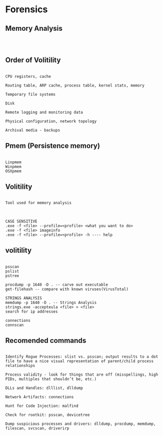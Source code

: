 # Forensics
## Memory Analysis
```



```

## Order of Volitility
```

CPU registers, cache

Routing table, ARP cache, process table, kernel stats, memory

Temporary file systems

Disk

Remote logging and monitoring data

Physical configuration, network topology

Archival media - backups

```

## Pmem (Persistence memory)
```

Linpmem
Winpmem
OSXpmem

```

## Volitility
```

Tool used for memory analysis

```

##
```

CASE SENSITIVE
.exe -f <file> --profile=<profile> <what you want to do>
.exe -f <file> imageinfo
.exe -f <file> --profile=<profile> -h ---- help

```

## volitility
```

psscan
pslist
pstree

procdump -p 1640 -D . -- carve out executable
get-filehash -- compare with known viruses(VirusTotal)

STRINGS ANALYSIS
memdump -p 1640 -D . -- Strings Analysis
strings.exe -accepteula <file> > <file>
search for ip addresses

connections
connscan

```

## Recomended commands
```

Identify Rogue Processes: slist vs. psscan; output results to a dot file to have a nice visual representation of parent/child process relationships

Process validity - look for things that are off (misspellings, high PIDs, multiples that shouldn’t be, etc.)

DLLs and Handles: dlllist, dlldump

Network Artifacts: connections

Hunt for Code Injection: malfind

Check for rootkit: psscan, devicetree

Dump suspicious processes and drivers: dlldump, procdump, memdump, filescan, svcscan, driverirp

```

##
```



```

##
```



```

##
```



```

##
```



```

##
```



```

##
```



```

##
```



```

##
```



```

##
```



```
